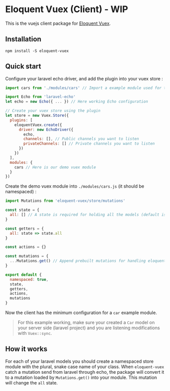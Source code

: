 # Eloquent Vuex (Client) - WIP

This is the vuejs client package for [Eloquent Vuex](https://github.com/Ifnot/eloquent-vuex-php).

## Installation

    npm install -S eloquent-vuex

## Quick start

Configure your laravel echo driver, and add the plugin into your vuex store :

```js
import cars from './modules/cars' // Import a example module used for the demo

import Echo from 'laravel-echo'
let echo = new Echo({ ... }) // Here working Echo configuration

// Create your vuex store using the plugin
let store = new Vuex.Store({
  plugins: [
    eloquentVuex.create({
      driver: new EchoDriver({
        echo,
        channels: [], // Public channels you want to listen
        privateChannels: [] // Private channels you want to listen
      })
    })
  ],
  modules: {
    cars // Here is our demo vuex module
  }
})
```

Create the demo vuex module into `./modules/cars.js` (it should be namespaced) :

```js
import Mutations from 'eloquent-vuex/store/mutations'

const state = {
  all: [] // A state is required for holding all the models (default is "all")
}

const getters = {
  all: state => state.all
}

const actions = {}

const mutations = {
  ...Mutations.get() // Append prebuilt mutations for handling eloquent mutations
}

export default {
  namespaced: true,
  state,
  getters,
  actions,
  mutations
}

```

Now the client has the minimum configuration for a `car` example module.

> For this example working, make sure your created a `Car` model on your server side (laravel project) and you are listening modifications with `Vuex::sync`.

## How it works

For each of your laravel models you should create a namespaced store module with the plural, snake case name of your class. When `eloquent-vuex` catch a mutation send from laravel through echo, the package will convert it to a mutation loaded by `Mutations.get()` into your module. This mutation will change the `all` state.
